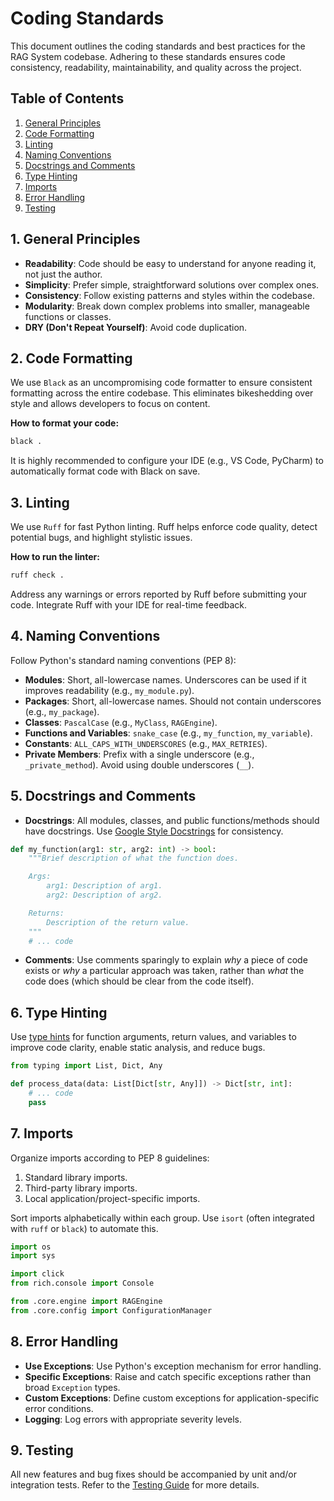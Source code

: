 # Coding Standards

This document outlines the coding standards and best practices for the RAG System codebase. Adhering to these standards ensures code consistency, readability, maintainability, and quality across the project.

## Table of Contents

1.  [General Principles](#general-principles)
2.  [Code Formatting](#code-formatting)
3.  [Linting](#linting)
4.  [Naming Conventions](#naming-conventions)
5.  [Docstrings and Comments](#docstrings-and-comments)
6.  [Type Hinting](#type-hinting)
7.  [Imports](#imports)
8.  [Error Handling](#error-handling)
9.  [Testing](#testing)

## 1. General Principles

*   **Readability**: Code should be easy to understand for anyone reading it, not just the author.
*   **Simplicity**: Prefer simple, straightforward solutions over complex ones.
*   **Consistency**: Follow existing patterns and styles within the codebase.
*   **Modularity**: Break down complex problems into smaller, manageable functions or classes.
*   **DRY (Don't Repeat Yourself)**: Avoid code duplication.

## 2. Code Formatting

We use `Black` as an uncompromising code formatter to ensure consistent formatting across the entire codebase. This eliminates bikeshedding over style and allows developers to focus on content.

**How to format your code:**

```bash
black .
```

It is highly recommended to configure your IDE (e.g., VS Code, PyCharm) to automatically format code with Black on save.

## 3. Linting

We use `Ruff` for fast Python linting. Ruff helps enforce code quality, detect potential bugs, and highlight stylistic issues.

**How to run the linter:**

```bash
ruff check .
```

Address any warnings or errors reported by Ruff before submitting your code. Integrate Ruff with your IDE for real-time feedback.

## 4. Naming Conventions

Follow Python's standard naming conventions (PEP 8):

*   **Modules**: Short, all-lowercase names. Underscores can be used if it improves readability (e.g., `my_module.py`).
*   **Packages**: Short, all-lowercase names. Should not contain underscores (e.g., `my_package`).
*   **Classes**: `PascalCase` (e.g., `MyClass`, `RAGEngine`).
*   **Functions and Variables**: `snake_case` (e.g., `my_function`, `my_variable`).
*   **Constants**: `ALL_CAPS_WITH_UNDERSCORES` (e.g., `MAX_RETRIES`).
*   **Private Members**: Prefix with a single underscore (e.g., `_private_method`). Avoid using double underscores (`__`).

## 5. Docstrings and Comments

*   **Docstrings**: All modules, classes, and public functions/methods should have docstrings. Use [Google Style Docstrings](https://google.github.io/styleguide/pyguide.html#pyguide-python-language-rules-and-python-style) for consistency.
```python
def my_function(arg1: str, arg2: int) -> bool:
    """Brief description of what the function does.

    Args:
        arg1: Description of arg1.
        arg2: Description of arg2.

    Returns:
        Description of the return value.
    """
    # ... code

```
*   **Comments**: Use comments sparingly to explain *why* a piece of code exists or *why* a particular approach was taken, rather than *what* the code does (which should be clear from the code itself).

## 6. Type Hinting

Use [type hints](https://docs.python.org/3/library/typing.html) for function arguments, return values, and variables to improve code clarity, enable static analysis, and reduce bugs.

```python
from typing import List, Dict, Any

def process_data(data: List[Dict[str, Any]]) -> Dict[str, int]:
    # ... code
    pass
```

## 7. Imports

Organize imports according to PEP 8 guidelines:

1.  Standard library imports.
2.  Third-party library imports.
3.  Local application/project-specific imports.

Sort imports alphabetically within each group. Use `isort` (often integrated with `ruff` or `black`) to automate this.

```python
import os
import sys

import click
from rich.console import Console

from .core.engine import RAGEngine
from .core.config import ConfigurationManager
```

## 8. Error Handling

*   **Use Exceptions**: Use Python's exception mechanism for error handling.
*   **Specific Exceptions**: Raise and catch specific exceptions rather than broad `Exception` types.
*   **Custom Exceptions**: Define custom exceptions for application-specific error conditions.
*   **Logging**: Log errors with appropriate severity levels.

## 9. Testing

All new features and bug fixes should be accompanied by unit and/or integration tests. Refer to the [Testing Guide](testing.md) for more details.
